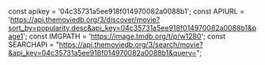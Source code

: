 const apikey = '04c35731a5ee918f014970082a0088b1';
const APIURL =  'https://api.themoviedb.org/3/discover/movie?sort_by=popularity.desc&api_key=04c35731a5ee918f014970082a0088b1&page1';
const IMGPATH = 'https://image.tmdb.org/t/p/w1280';
const SEARCHAPI = "https://api.themoviedb.org/3/search/movie?&api_key=04c35731a5ee918f014970082a0088b1&query=";